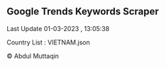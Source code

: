 

## Google Trends Keywords Scraper 
 
Last Update 01-03-2023 , 13:05:38

Country List :
VIETNAM.json



© Abdul Muttaqin 
